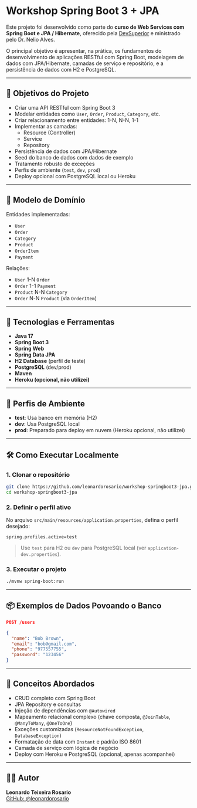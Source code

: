 
# Workshop Spring Boot 3 + JPA

Este projeto foi desenvolvido como parte do **curso de Web Services com Spring Boot e JPA / Hibernate**, oferecido pela [DevSuperior](https://devsuperior.com.br) e ministrado pelo Dr. Nelio Alves.

O principal objetivo é apresentar, na prática, os fundamentos do desenvolvimento de aplicações RESTful com Spring Boot, modelagem de dados com JPA/Hibernate, camadas de serviço e repositório, e a persistência de dados com H2 e PostgreSQL.

---

## 🎯 Objetivos do Projeto

- Criar uma API RESTful com Spring Boot 3
- Modelar entidades como `User`, `Order`, `Product`, `Category`, etc.
- Criar relacionamento entre entidades: 1-N, N-N, 1-1
- Implementar as camadas:
  - Resource (Controller)
  - Service
  - Repository
- Persistência de dados com JPA/Hibernate
- Seed do banco de dados com dados de exemplo
- Tratamento robusto de exceções
- Perfis de ambiente (`test`, `dev`, `prod`)
- Deploy opcional com PostgreSQL local ou Heroku

---

## 🧱 Modelo de Domínio

Entidades implementadas:

- `User`
- `Order`
- `Category`
- `Product`
- `OrderItem`
- `Payment`

Relações:

- `User` 1-N `Order`
- `Order` 1-1 `Payment`
- `Product` N-N `Category`
- `Order` N-N `Product` (via `OrderItem`)

---

## 🚀 Tecnologias e Ferramentas

- **Java 17**
- **Spring Boot 3**
- **Spring Web**
- **Spring Data JPA**
- **H2 Database** (perfil de teste)
- **PostgreSQL** (dev/prod)
- **Maven**
- **Heroku (opcional, não utilizei)**

---

## 🔧 Perfis de Ambiente

- **test**: Usa banco em memória (H2)
- **dev**: Usa PostgreSQL local
- **prod**: Preparado para deploy em nuvem (Heroku opcional, não utilizei)

---

## 🛠️ Como Executar Localmente

### 1. Clonar o repositório

```bash
git clone https://github.com/leonardorosario/workshop-springboot3-jpa.git
cd workshop-springboot3-jpa
```

### 2. Definir o perfil ativo

No arquivo `src/main/resources/application.properties`, defina o perfil desejado:

```properties
spring.profiles.active=test
```

> Use `test` para H2 ou `dev` para PostgreSQL local (ver `application-dev.properties`).

### 3. Executar o projeto

```bash
./mvnw spring-boot:run
```

---

## 📦 Exemplos de Dados Povoando o Banco

```json
POST /users

{
  "name": "Bob Brown",
  "email": "bob@gmail.com",
  "phone": "977557755",
  "password": "123456"
}
```

---

## 🧠 Conceitos Abordados

- CRUD completo com Spring Boot
- JPA Repository e consultas
- Injeção de dependências com `@Autowired`
- Mapeamento relacional complexo (chave composta, `@JoinTable`, `@ManyToMany`, `@OneToOne`)
- Exceções customizadas (`ResourceNotFoundException`, `DatabaseException`)
- Formatação de data com `Instant` e padrão ISO 8601
- Camada de serviço com lógica de negócio
- Deploy com Heroku e PostgreSQL (opcional, apenas acompanhei)


---

## 🙋‍♂️ Autor

**Leonardo Teixeira Rosario**  
[GitHub: @leonardorosario](https://github.com/leonardorosario)
